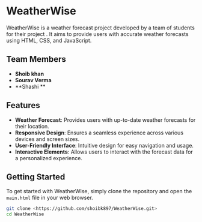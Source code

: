 # WeatherWise
WeatherWise is a weather forecast project developed by a team of students for their project . It aims to provide users with accurate weather forecasts using HTML, CSS, and JavaScript.

## Team Members
- **Shoib khan**
- **Sourav Verma** 
- **Shashi **


## Features
- **Weather Forecast**: Provides users with up-to-date weather forecasts for their location.
- **Responsive Design**: Ensures a seamless experience across various devices and screen sizes.
- **User-Friendly Interface**: Intuitive design for easy navigation and usage.
- **Interactive Elements**: Allows users to interact with the forecast data for a personalized experience.

## Getting Started
To get started with WeatherWise, simply clone the repository and open the `main.html` file in your web browser.

```bash
git clone <https://github.com/shoibk897/WeatherWise.git>
cd WeatherWise
